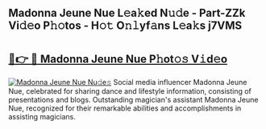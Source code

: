 ## Madonna Jeune Nue L𝚎a𝚔ed N𝚞𝚍e - Part-ZZk Vi𝚍𝚎o P𝚑𝚘tos - H𝚘𝚝 O𝚗𝚕yf𝚊ns L𝚎a𝚔s j7VMS

# <h2><a href="http://kf6ali.oniu.top/?m=Madonna+Jeune+Nue">🔗👉 🔴 Madonna Jeune Nue P𝚑ot𝚘𝚜 V𝚒d𝚎o</a></h2>

[![Madonna Jeune Nue Nu𝚍e𝚜](https://i.imgur.com/0qMVB7G.gif)](http://kf6ali.oniu.top/?m=Madonna+Jeune+Nue)
Social media influencer Madonna Jeune Nue, celebrated for sharing dance and lifestyle information, consisting of presentations and blogs. Outstanding magician's assistant Madonna Jeune Nue, recognized for their remarkable abilities and accomplishments in assisting magicians.  
